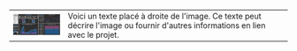 <table>
  <tr>
    <td>
      <img src="https://github.com/DamienR26/screen/blob/main/p9%20-%20Accueil.jpg" width="200">
    </td>
    <td>
      Voici un texte placé à droite de l'image. Ce texte peut décrire l'image ou fournir d'autres informations en lien avec le projet.
    </td>
  </tr>
</table>

